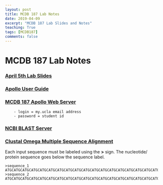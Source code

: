 ```yaml
---
layout: post
title: MCDB 187 Lab Notes 
date: 2019-04-09
excerpt: "MCDB 187 Lab Slides and Notes"
teaching: True
tags: [MCDB187]
comments: false
---
```


# MCDB 187 Lab Notes

### [April 5th Lab Slides](https://github.com/NuttyLogic/NuttyLogic.github.io/blob/master/posts/post_assets/mcdb187/4.5.18.presentation.pdf)
### [Apollo User Guide](http://genomearchitect.github.io/users-guide/)
### [MCDB 187 Apollo Web Server](http://159.89.132.226)
```
    - login = my.ucla email address
    - password = student id
```
### [NCBI BLAST Server](https://blast.ncbi.nlm.nih.gov/Blast.cgi)
### [Clustal Omega Multiple Sequence Alignment](https://www.ebi.ac.uk/Tools/msa/clustalo/)
Each input sequence must be labeled using the **>** sign. The nucleotide/ protein sequence goes below the 
sequence label.
```
>sequence_1
ATGCATGCATGCATGCATGCATGCATGCATGCATGCATGCATGCATGCATGCATGCATGCATGCATGCATGCATGCATGCATGC
>sequence_2
ATGCATGCATGCATGCATGCATGCATGCATGCATGCATGCATGCATGCATGCATGCATGCATGCATGCATGCATGCATGCATGC
```
